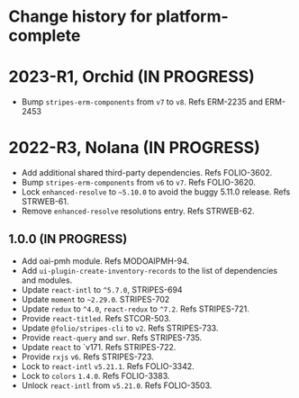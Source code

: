 # Change history for platform-complete
# 2023-R1, Orchid (IN PROGRESS)
* Bump `stripes-erm-components` from `v7` to `v8`. Refs ERM-2235 and ERM-2453

# 2022-R3, Nolana (IN PROGRESS)

* Add additional shared third-party dependencies. Refs FOLIO-3602.
* Bump `stripes-erm-components` from `v6` to `v7`. Refs FOLIO-3620.
* Lock `enhanced-resolve` to `~5.10.0` to avoid the buggy 5.11.0 release. Refs STRWEB-61.
* Remove `enhanced-resolve` resolutions entry. Refs STRWEB-62.

## 1.0.0 (IN PROGRESS)
* Add oai-pmh module. Refs MODOAIPMH-94.
* Add `ui-plugin-create-inventory-records` to the list of dependencies and modules.
* Update `react-intl` to `^5.7.0`, STRIPES-694
* Update `moment` to `~2.29.0`. STRIPES-702
* Update `redux` to `^4.0`, `react-redux` to `^7.2`. Refs STRIPES-721.
* Provide `react-titled`. Refs STCOR-503.
* Update `@folio/stripes-cli` to `v2`. Refs STRIPES-733.
* Provide `react-query` and `swr`. Refs STRIPES-735.
* Update `react` to `v171. Refs STRIPES-722.
* Provide `rxjs` `v6`. Refs STRIPES-723.
* Lock to `react-intl` `v5.21.1`. Refs FOLIO-3342.
* Lock to `colors` `1.4.0`. Refs FOLIO-3383.
* Unlock `react-intl` from `v5.21.0`. Refs FOLIO-3503.
